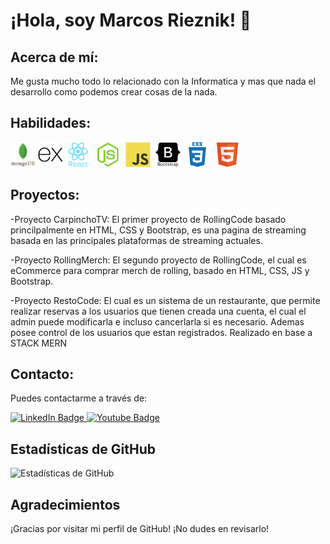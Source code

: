 # ¡Hola, soy Marcos Rieznik! 👋

## Acerca de mí:

Me gusta mucho todo lo relacionado con la Informatica y mas que nada el desarrollo como podemos crear cosas de la nada.

## Habilidades:

<div>
      <img src="https://github.com/devicons/devicon/blob/master/icons/mongodb/mongodb-original-wordmark.svg" title="Git" alt="Git" width="40" height="40"/>
     <img src="https://github.com/devicons/devicon/blob/master/icons/express/express-original.svg" title="Git" alt="Git" width="40" height="40"/>
  <img src="https://github.com/devicons/devicon/blob/master/icons/react/react-original-wordmark.svg" title="React" alt="React" width="40" height="40"/>&nbsp;
  <img src="https://github.com/devicons/devicon/blob/master/icons/nodejs/nodejs-original.svg" title="NodeJS" alt="NodeJS" width="40" height="40"/>&nbsp;
  <img src="https://github.com/devicons/devicon/blob/master/icons/javascript/javascript-original.svg" title="JavaScript" alt="JavaScript" width="40" height="40"/>&nbsp;
     <img src="https://github.com/devicons/devicon/blob/master/icons/bootstrap/bootstrap-plain-wordmark.svg"  title="CSS3" alt="CSS" width="40" height="40"/>&nbsp;
    <img src="https://github.com/devicons/devicon/blob/master/icons/css3/css3-plain-wordmark.svg"  title="CSS3" alt="CSS" width="40" height="40"/>&nbsp;
  <img src="https://github.com/devicons/devicon/blob/master/icons/html5/html5-original.svg" title="HTML5" alt="HTML" width="40" height="40"/>&nbsp;
</div>

## Proyectos:

-Proyecto CarpinchoTV: El primer proyecto de RollingCode basado princilpalmente en HTML, CSS y Bootstrap, es una pagina de streaming basada en las principales plataformas de streaming actuales.

-Proyecto RollingMerch: El segundo proyecto de RollingCode, el cual es eCommerce para comprar merch de rolling, basado en HTML, CSS, JS y Bootstrap.

-Proyecto RestoCode: El cual es un sistema de un restaurante, que permite realizar reservas a los usuarios que tienen creada una cuenta, el cual el admin puede modificarla e incluso cancerlarla si es necesario. Ademas posee control de los usuarios que estan registrados. Realizado en base a STACK MERN 

## Contacto:
Puedes contactarme a través de:

<a href="https://www.linkedin.com/in/marcos-rieznik-774209232/">
      <img src="https://img.shields.io/badge/LinkedIn-blue?style=for-the-badge&logo=linkedin&logoColor=white" alt="LinkedIn Badge"/>
  </a> 
  <a href="mailto:m.rieznik17@gmail.com">
    <img src="https://img.shields.io/badge/gmail-red?style=for-the-badge&logo=gmail&logoColor=white" alt="Youtube Badge"/>
  </a>

## Estadísticas de GitHub

![Estadísticas de GitHub](https://github-readme-stats.vercel.app/api?username=MRieznik&show_icons=true&count_private=true&hide=prs,issues&theme=radical)



## Agradecimientos

¡Gracias por visitar mi perfil de GitHub! ¡No dudes en revisarlo!
